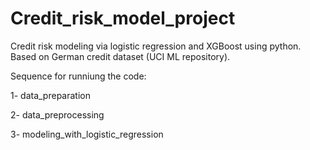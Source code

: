 # Credit_risk_model_project
Credit risk modeling via logistic regression and XGBoost using python. Based on German credit dataset (UCI ML repository).  

Sequence for runniung the code: 

1- data_preparation

2- data_preprocessing

3- modeling_with_logistic_regression
